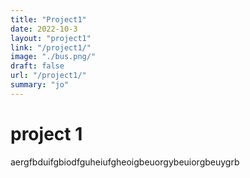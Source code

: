 ```yaml
---
title: "Project1"
date: 2022-10-3
layout: "project1"
link: "/project1/"
image: "./bus.png/"
draft: false
url: "/project1/"
summary: "jo"
---
```


# project 1

aergfbduifgbiodfguheiufgheoigbeuorgybeuiorgbeuygrb